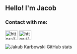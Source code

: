 ## Hello! I'm Jacob 
### Contact with me:
<p align="left">
<a href="https://linkedin.com/in/https://www.linkedin.com/in/jakub-karbowski-48a254217/" target="blank"><img align="center" src="https://raw.githubusercontent.com/rahuldkjain/github-profile-readme-generator/master/src/images/icons/Social/linked-in-alt.svg" alt="https://www.linkedin.com/in/jakub-karbowski-48a254217/" height="30" width="40" /></a>
<a href="https://instagram.com/https://www.instagram.com/kuba_karbowski_/" target="blank"><img align="center" src="https://raw.githubusercontent.com/rahuldkjain/github-profile-readme-generator/master/src/images/icons/Social/instagram.svg" alt="https://www.instagram.com/kuba_karbowski_/" height="30" width="40" /></a>
</p>

![Jakub Karbowski GitHub stats](https://github-readme-stats.vercel.app/api?username=karbowskijakub&theme=material-palenight&show_icons=true)


<!---
karbowskijakub/karbowskijakub is a ✨ special ✨ repository because its `README.md` (this file) appears on your GitHub profile.
You can click the Preview link to take a look at your changes.
--->
